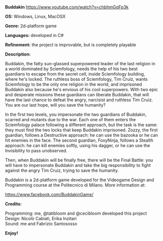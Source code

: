 __Buddakin__
https://www.youtube.com/watch?v=chbhmGqFp3k

__OS:__ Windows, Linux, MacOSX

__Genre:__
2d-platform game

__Languages:__
developed in C#

__Refinement:__
the project is improvable, but is completely playable

<b>Description:</b>

<p>Buddakin, the fatty sun-glassed superpowered leader of the last religion in a world dominated by Sciemfology, needs the help of his two best guardians to escape from the secret cell, inside Sciemfology building, where he's locked. The ruthless boss of Sciemfology, Tim Cruiz, wants Sciemfology to be the only one religion in the world, and imprisoned Buddakin also because he's envious of his cool superpowers. With two epic and desperate missions these guardians can liberate Buddakin, that will have the last chance to defeat the angry, narcisist and ruthless Tim Cruiz. You are our last hope, will you save the humanity?

In the first two levels, you impersonate the two guardians of Buddakin, scarred and mutants due to the war. Each one of them enters the Sciemfology palace following a different approach, but the task is the same: they must find the two locks that keep Buddakin imprisoned. Zozzy, the first guardian, follows a Destructive approach: he can use the bazooka or he can hit enemies in the face. The second guardian, FoxyNinja, follows a Stealth approach: he can kill enemies softly, using his dagger, or he can use the Invisibility to pass unobserved.

Then, when Buddakin will be finally free, there will be the Final Battle: you will have to impersonate Buddakin and take the big responsibility to fight against the angry Tim Cruiz, trying to save the humanity.

Buddakin is a 2d-platform game developed for the Videogame Design and Programming course at the Politecnico di Milano. More information at:

https://www.facebook.com/BuddakinGame/ </p>

<b>Credits:</b>
<p>Programming: me, @tatibloom and @cecibloom developed this project <br> Design: Nicolò Cabiati, Erika Inzitari <br> Sound: me and Fabrizio Santososso </p>

<b>Enjoy!</b>
